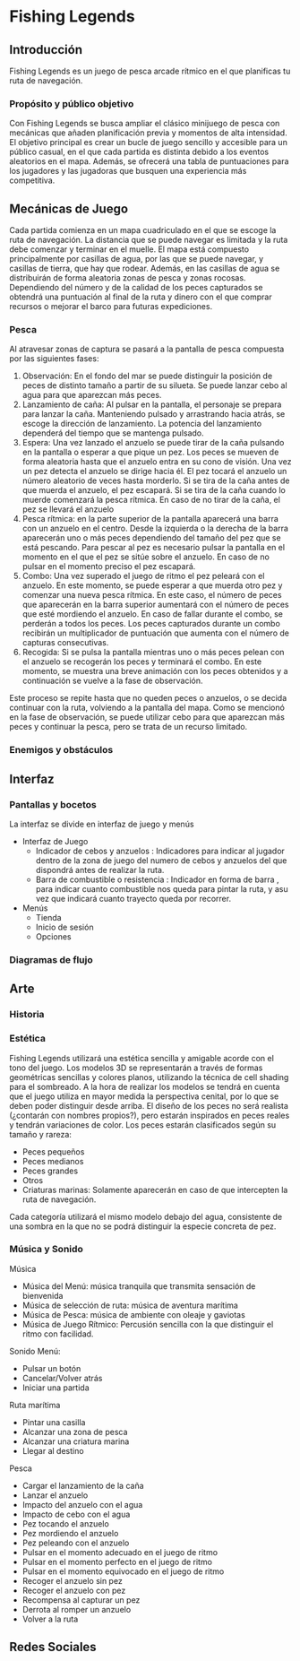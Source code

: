 # Fishing Legends
## Introducción
Fishing Legends es un juego de pesca arcade rítmico en el que planificas tu ruta de navegación.

### Propósito y público objetivo
Con Fishing Legends se busca ampliar el clásico minijuego de pesca con mecánicas que añaden planificación previa y momentos de alta intensidad. El objetivo principal es crear un bucle de juego sencillo y accesible para un público casual, en el que cada partida es distinta debido a los eventos aleatorios en el mapa. Además, se ofrecerá una tabla de puntuaciones para los jugadores y las jugadoras que busquen una experiencia más competitiva.

## Mecánicas de Juego
Cada partida comienza en un mapa cuadriculado en el que se escoge la ruta de navegación. La distancia que se puede navegar es limitada y la ruta debe comenzar y terminar en el muelle. El mapa está compuesto principalmente por casillas de agua, por las que se puede navegar, y casillas de tierra, que hay que rodear. Además, en las casillas de agua se distribuirán de forma aleatoria zonas de pesca y zonas rocosas. Dependiendo del número y de la calidad de los peces capturados se obtendrá una puntuación al final de la ruta y dinero con el que comprar recursos o mejorar el barco para futuras expediciones. 

### Pesca
Al atravesar zonas de captura se pasará a la pantalla de pesca compuesta por las siguientes fases:
1. Observación: En el fondo del mar se puede distinguir la posición de peces de distinto tamaño a partir de su silueta. Se puede lanzar cebo al agua para que aparezcan más peces.
2. Lanzamiento de caña: Al pulsar en la pantalla, el personaje se prepara para lanzar la caña. Manteniendo pulsado y arrastrando hacia atrás, se escoge la dirección de lanzamiento. La potencia del lanzamiento dependerá del tiempo que se mantenga pulsado.
3. Espera: Una vez lanzado el anzuelo se puede tirar de la caña pulsando en la pantalla o esperar a que pique un pez. Los peces se mueven de forma aleatoria hasta que el anzuelo entra en su cono de visión. Una vez un pez detecta el anzuelo se dirige hacia él. El pez tocará el anzuelo un número aleatorio de veces hasta morderlo. Si se tira de la caña antes de que muerda el anzuelo, el pez escapará. Si se tira de la caña cuando lo muerde comenzará la pesca rítmica. En caso de no tirar de la caña, el pez se llevará el anzuelo
4. Pesca rítmica: en la parte superior de la pantalla aparecerá una barra con un anzuelo en el centro. Desde la izquierda o la derecha de la barra aparecerán uno o más peces dependiendo del tamaño del pez que se está pescando. Para pescar al pez es necesario pulsar la pantalla en el momento en el que el pez se sitúe sobre el anzuelo. En caso de no pulsar en el momento preciso el pez escapará.
5. Combo: Una vez superado el juego de ritmo el pez peleará con el anzuelo. En este momento, se puede esperar a que muerda otro pez y comenzar una nueva pesca rítmica. En este caso, el número de peces que aparecerán en la barra superior aumentará con el número de peces que esté mordiendo el anzuelo. En caso de fallar durante el combo, se perderán a todos los peces. Los peces capturados durante un combo recibirán un multiplicador de puntuación que aumenta con el número de capturas consecutivas.
6. Recogida: Si se pulsa la pantalla mientras uno o más peces pelean con el anzuelo se recogerán los peces y terminará el combo. En este momento, se muestra una breve animación con los peces obtenidos y a continuación se vuelve a la fase de observación.

Este proceso se repite hasta que no queden peces o anzuelos, o se decida continuar con la ruta, volviendo a la pantalla del mapa. Como se mencionó en la fase de observación, se puede utilizar cebo para que aparezcan más peces y continuar la pesca, pero se trata de un recurso limitado. 

### Enemigos y obstáculos

## Interfaz

### Pantallas y bocetos
La interfaz se divide en interfaz de juego y menús
  - Interfaz de Juego
    - Indicador de cebos y anzuelos : Indicadores para indicar al jugador dentro de la zona de juego del numero de cebos y anzuelos del que dispondrá antes de realizar la ruta.
    - Barra de combustible o resistencia : Indicador en forma de barra , para indicar cuanto combustible nos queda para pintar la ruta, y asu vez que indicará cuanto trayecto
      queda por recorrer.   
  - Menús
    - Tienda
    - Inicio de sesión
    - Opciones
        
### Diagramas de flujo
## Arte
### Historia
### Estética
Fishing Legends utilizará una estética sencilla y amigable acorde con el tono del juego. Los modelos 3D se representarán a través de formas geométricas sencillas y colores planos, utilizando la técnica de cell shading para el sombreado. A la hora de realizar los modelos se tendrá en cuenta que el juego utiliza en mayor medida la perspectiva cenital, por lo que se deben poder distinguir desde arriba.
El diseño de los peces no será realista (¿contarán con nombres propios?), pero estarán inspirados en peces reales y tendrán variaciones de color. 
Los peces estarán clasificados según su tamaño y rareza:
- Peces pequeños 
- Peces medianos 
- Peces grandes 
- Otros
- Criaturas marinas: Solamente aparecerán en caso de que intercepten la ruta de navegación.

Cada categoría utilizará el mismo modelo debajo del agua, consistente de una sombra en la que no se podrá distinguir la especie concreta de pez.

### Música y Sonido
Música
- Música del Menú: música tranquila que transmita sensación de bienvenida
- Música de selección de ruta: música de aventura marítima
- Música de Pesca: música de ambiente con oleaje y gaviotas
- Música de Juego Rítmico: Percusión sencilla con la que distinguir el ritmo con facilidad.

Sonido
Menú:
- Pulsar un botón
- Cancelar/Volver atrás
- Iniciar una partida

Ruta marítima
- Pintar una casilla
- Alcanzar una zona de pesca
- Alcanzar una criatura marina
- Llegar al destino

Pesca
- Cargar el lanzamiento de la caña
- Lanzar el anzuelo
- Impacto del anzuelo con el agua
- Impacto de cebo con el agua
- Pez tocando el anzuelo
- Pez mordiendo el anzuelo
- Pez peleando con el anzuelo
- Pulsar en el momento adecuado en el juego de ritmo
- Pulsar en el momento perfecto en el juego de ritmo
- Pulsar en el momento equivocado en el juego de ritmo
- Recoger el anzuelo sin pez
- Recoger el anzuelo con pez
- Recompensa al capturar un pez
- Derrota al romper un anzuelo
- Volver a la ruta
## Redes Sociales
